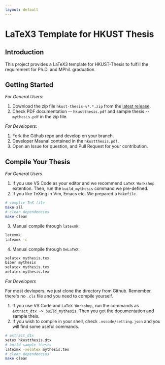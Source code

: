 ```yaml
---
layout: default
---
```


# LaTeX3 Template for HKUST Thesis
## Introduction 

This project provides a LaTeX3 template for HKUST-Thesis to fulfill the requirement for Ph.D. and MPhil. graduation.

## Getting Started

*For General Users:*

1. Download the zip file `hkust-thesis-v*.*.zip` from the [latest release](https://github.com/HKFoggyU/hkust-thesis/release/latest/).
2. Check PDF documentation -- `hkustthesis.pdf` and sample thesis -- `mythesis.pdf` in the zip file.
   
*For Developers:*

1. Fork the Github repo and develop on your branch.
2. Developer Maunal contained in the `hkustthesis.pdf`.
3. Open an Issue for question, and Pull Request for your contribution.

## Compile Your Thesis

*For General Users*
1. If you use VS Code as your editor and we recommend `LaTeX Workshop` extention. Then, run the `build_mythesis` command we pre-defined.
2. If you like TeXing in Vim, Emacs etc. We prepared a `Makefile`.

```bash
# complie TeX file
make all
# clean dependencies
make clean
```
3. Manual compile through `latexmk`:
```bash
latexmk
latexmk -c
```
4. Manual compile through `XeLaTeX`:
```bash
xelatex mythesis.tex
biber mythesis
xelatex mythesis.tex
xelatex mythesis.tex
```

*For Developers*

For most devlopers, we just clone the directory from Github. Remember, there's 
no `.cls` file and you need to compile yourself.

1. If you use VS Code and `LaTeX Workshop`, run the commands as `extract_dtx -> build_mythesis`. Then you get the documentation and sample theis.
2. If you wish to compile in your shell, check `.vscode/setting.json` and you will find some useful commands.
```bash
# extract_dtx
xetex hkustthesis.dtx
# build sample thesis
latexmk -xelatex mythesis.tex
# clean dependencies
make clean
```